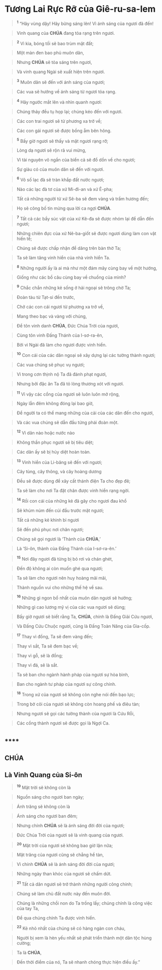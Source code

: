 # Tương Lai Rực Rỡ của Giê-ru-sa-lem

> <sup><b>1</b></sup> “Hãy vùng dậy! Hãy bừng sáng lên! Vì ánh sáng của ngươi đã đến!
>


> Vinh quang của **CHÚA** đang tỏa rạng trên ngươi.
>


> <sup><b>2</b></sup> Vì kìa, bóng tối sẽ bao trùm mặt đất;
>


> Một màn đen bao phủ muôn dân,
>


> Nhưng **CHÚA** sẽ tỏa sáng trên ngươi,
>


> Và vinh quang Ngài sẽ xuất hiện trên ngươi.
>


> <sup><b>3</b></sup> Muôn dân sẽ đến với ánh sáng của ngươi;
>


> Các vua sẽ hướng về ánh sáng từ ngươi tỏa rạng.
>


> <sup><b>4</b></sup> Hãy ngước mắt lên và nhìn quanh ngươi:
>


> Chúng thảy đều tụ họp lại; chúng kéo đến với ngươi.
>


> Các con trai ngươi sẽ từ phương xa trở về;
>


> Các con gái ngươi sẽ được bồng ẵm bên hông.
>


> <sup><b>5</b></sup> Bấy giờ ngươi sẽ thấy và mặt ngươi rạng rỡ;
>


> Lòng dạ ngươi sẽ rộn rã vui mừng,
>


> Vì tài nguyên vô ngần của biển cả sẽ đổ dồn về cho ngươi;
>


> Sự giàu có của muôn dân sẽ đến với ngươi.
>


> <sup><b>6</b></sup> Vô số lạc đà sẽ tràn khắp đất nước ngươi;
>


> Nào các lạc đà tơ của xứ Mi-đi-an và xứ Ê-pha;
>


> Tất cả những người từ xứ Sê-ba sẽ đem vàng và trầm hương đến;
>


> Họ sẽ công bố tin mừng qua lời ca ngợi **CHÚA**.
>


> <sup><b>7</b></sup> Tất cả các bầy súc vật của xứ Kê-đa sẽ được nhóm lại để dẫn đến ngươi;
>


> Những chiên đực của xứ Nê-ba-giốt sẽ được ngươi dùng làm con vật hiến tế;
>


> Chúng sẽ được chấp nhận để dâng trên bàn thờ Ta;
>


> Ta sẽ làm tăng vinh hiển của nhà vinh hiển Ta.
>


> <sup><b>8</b></sup> Những người ấy là ai mà như một đám mây cùng bay về một hướng,
>


> Giống như các bồ câu cùng bay về chuồng của mình?
>


> <sup><b>9</b></sup> Chắc chắn những kẻ sống ở hải ngoại sẽ trông chờ Ta;
>


> Đoàn tàu từ Tạt-si đến trước,
>


> Chở các con cái ngươi từ phương xa trở về,
>


> Mang theo bạc và vàng với chúng,
>


> Để tôn vinh danh **CHÚA**, Đức Chúa Trời của ngươi,
>


> Cùng tôn vinh Đấng Thánh của I-sơ-ra-ên,
>


> Bởi vì Ngài đã làm cho ngươi được vinh hiển.
>


> <sup><b>10</b></sup> Con cái của các dân ngoại sẽ xây dựng lại các tường thành ngươi;
>


> Các vua chúng sẽ phục vụ ngươi;
>


> Vì trong cơn thịnh nộ Ta đã đánh phạt ngươi,
>


> Nhưng bởi đặc ân Ta đã tỏ lòng thương xót với ngươi.
>


> <sup><b>11</b></sup> Vì vậy các cổng của ngươi sẽ luôn luôn mở rộng,
>


> Ngày lẫn đêm không đóng lại bao giờ,
>


> Để người ta có thể mang những của cải của các dân đến cho ngươi,
>


> Và các vua chúng sẽ dẫn đầu từng phái đoàn một.
>


> <sup><b>12</b></sup> Vì dân nào hoặc nước nào
>


> Không thần phục ngươi sẽ bị tiêu diệt;
>


> Các dân ấy sẽ bị hủy diệt hoàn toàn.
>


> <sup><b>13</b></sup> Vinh hiển của Li-băng sẽ đến với ngươi;
>


> Cây tùng, cây thông, và cây hoàng dương
>


> Đều sẽ được dùng để xây cất thánh điện Ta cho đẹp đẽ;
>


> Ta sẽ làm cho nơi Ta đặt chân được vinh hiển rạng ngời.
>


> <sup><b>14</b></sup> Rồi con cái của những kẻ đã gây cho ngươi đau khổ
>


> Sẽ khúm núm đến cúi đầu trước mặt ngươi;
>


> Tất cả những kẻ khinh bỉ ngươi
>


> Sẽ đến phủ phục nơi chân ngươi;
>


> Chúng sẽ gọi ngươi là ‘Thành của **CHÚA**,’
>


> Là ‘Si-ôn, thành của Đấng Thánh của I-sơ-ra-ên.’
>


> <sup><b>15</b></sup> Nơi đây ngươi đã từng bị bỏ rơi và chán ghét,
>


> Đến độ không ai còn muốn ghé qua ngươi;
>


> Ta sẽ làm cho ngươi nên huy hoàng mãi mãi,
>


> Thành nguồn vui cho những thế hệ về sau.
>


> <sup><b>16</b></sup> Những gì ngon bổ nhất của muôn dân ngươi sẽ hưởng;
>


> Những gì cao lương mỹ vị của các vua ngươi sẽ dùng;
>


> Bấy giờ ngươi sẽ biết rằng Ta, **CHÚA**, chính là Đấng Giải Cứu ngươi,
>


> Và Đấng Cứu Chuộc ngươi, cũng là Đấng Toàn Năng của Gia-cốp.
>


> <sup><b>17</b></sup> Thay vì đồng, Ta sẽ đem vàng đến;
>


> Thay vì sắt, Ta sẽ đem bạc về;
>


> Thay vì gỗ, sẽ là đồng;
>


> Thay vì đá, sẽ là sắt.
>


> Ta sẽ ban cho ngành hành pháp của ngươi sự hòa bình,
>


> Ban cho ngành tư pháp của ngươi sự công chính.
>


> <sup><b>18</b></sup> Trong xứ của ngươi sẽ không còn nghe nói đến bạo lực;
>


> Trong bờ cõi của ngươi sẽ không còn hoang phế và điêu tàn;
>


> Nhưng ngươi sẽ gọi các tường thành của ngươi là Cứu Rỗi,
>


> Các cổng thành ngươi sẽ được gọi là Ngợi Ca.
>


# 

## ****

## CHÚA

## Là Vinh Quang của Si-ôn

> <sup><b>19</b></sup> Mặt trời sẽ không còn là
>


> Nguồn sáng cho ngươi ban ngày;
>


> Ánh trăng sẽ không còn là
>


> Ánh sáng cho ngươi ban đêm;
>


> Nhưng chính **CHÚA** sẽ là ánh sáng đời đời của ngươi;
>


> Đức Chúa Trời của ngươi sẽ là vinh quang của ngươi.
>


> <sup><b>20</b></sup> Mặt trời của ngươi sẽ không bao giờ lặn nữa;
>


> Mặt trăng của ngươi cũng sẽ chẳng hề tàn,
>


> Vì chính **CHÚA** sẽ là ánh sáng đời đời của ngươi;
>


> Những ngày than khóc của ngươi sẽ chấm dứt.
>


> <sup><b>21</b></sup> Tất cả dân ngươi sẽ trở thành những người công chính;
>


> Chúng sẽ làm chủ đất nước này đến muôn đời.
>


> Chúng là những chồi non do Ta trồng lấy; chúng chính là công việc của tay Ta,
>


> Để qua chúng chính Ta được vinh hiển.
>


> <sup><b>22</b></sup> Kẻ nhỏ nhất của chúng sẽ có hàng ngàn con cháu,
>


> Người bị xem là hèn yếu nhất sẽ phát triển thành một dân tộc hùng cường;
>


> Ta là **CHÚA**,
>


> Đến thời điểm của nó, Ta sẽ nhanh chóng thực hiện điều ấy.”
>